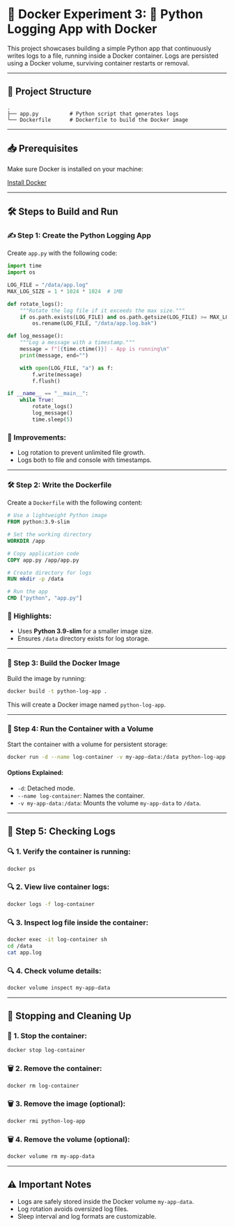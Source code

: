 # 🚀 Docker Experiment 3: 🐍 Python Logging App with Docker

This project showcases building a simple Python app that continuously writes logs to a file, running inside a Docker container. Logs are persisted using a Docker volume, surviving container restarts or removal.

---

## 📂 Project Structure

```plaintext
.
├── app.py          # Python script that generates logs
└── Dockerfile      # Dockerfile to build the Docker image
```

---

## 📥 Prerequisites

Make sure Docker is installed on your machine:

[Install Docker](https://docs.docker.com/get-docker/)

---

## 🛠 Steps to Build and Run

### ✍️ Step 1: Create the Python Logging App

Create `app.py` with the following code:

```python
import time
import os

LOG_FILE = "/data/app.log"
MAX_LOG_SIZE = 1 * 1024 * 1024  # 1MB

def rotate_logs():
    """Rotate the log file if it exceeds the max size."""
    if os.path.exists(LOG_FILE) and os.path.getsize(LOG_FILE) >= MAX_LOG_SIZE:
        os.rename(LOG_FILE, "/data/app.log.bak")

def log_message():
    """Log a message with a timestamp."""
    message = f"[{time.ctime()}] - App is running\n"
    print(message, end="")

    with open(LOG_FILE, "a") as f:
        f.write(message)
        f.flush()

if __name__ == "__main__":
    while True:
        rotate_logs()
        log_message()
        time.sleep(5)
```

### 🔧 Improvements:
- Log rotation to prevent unlimited file growth.
- Logs both to file and console with timestamps.

---

### 🛠 Step 2: Write the Dockerfile

Create a `Dockerfile` with the following content:

```dockerfile
# Use a lightweight Python image
FROM python:3.9-slim

# Set the working directory
WORKDIR /app

# Copy application code
COPY app.py /app/app.py

# Create directory for logs
RUN mkdir -p /data

# Run the app
CMD ["python", "app.py"]
```

### 🔧 Highlights:
- Uses **Python 3.9-slim** for a smaller image size.
- Ensures `/data` directory exists for log storage.

---

### 🚀 Step 3: Build the Docker Image

Build the image by running:

```bash
docker build -t python-log-app .
```

This will create a Docker image named `python-log-app`.

---

### 🚀 Step 4: Run the Container with a Volume

Start the container with a volume for persistent storage:

```bash
docker run -d --name log-container -v my-app-data:/data python-log-app
```

#### Options Explained:
- `-d`: Detached mode.
- `--name log-container`: Names the container.
- `-v my-app-data:/data`: Mounts the volume `my-app-data` to `/data`.

---

## 🧐 Step 5: Checking Logs

### 🔍 1. Verify the container is running:
```bash
docker ps
```

### 🔍 2. View live container logs:
```bash
docker logs -f log-container
```

### 🔍 3. Inspect log file inside the container:
```bash
docker exec -it log-container sh
cd /data
cat app.log
```

### 🔍 4. Check volume details:
```bash
docker volume inspect my-app-data
```

---

## 🧹 Stopping and Cleaning Up

### 🛑 1. Stop the container:
```bash
docker stop log-container
```

### 🗑 2. Remove the container:
```bash
docker rm log-container
```

### 🗑 3. Remove the image (optional):
```bash
docker rmi python-log-app
```

### 🗑 4. Remove the volume (optional):
```bash
docker volume rm my-app-data
```

---

## ⚠️ Important Notes

- Logs are safely stored inside the Docker volume `my-app-data`.
- Log rotation avoids oversized log files.
- Sleep interval and log formats are customizable.

